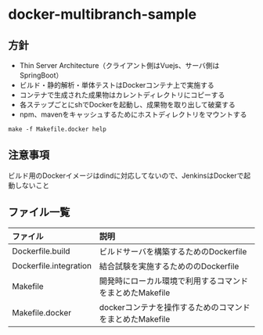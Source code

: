 # docker-multibranch-sample

## 方針
* Thin Server Architecture（クライアント側はVuejs、サーバ側はSpringBoot）
* ビルド・静的解析・単体テストはDockerコンテナ上で実施する
* コンテナで生成された成果物はカレントディレクトリにコピーする
* 各ステップごとにshでDockerを起動し、成果物を取り出して破棄する
* npm、mavenをキャッシュするためにホストディレクトリをマウントする

```
make -f Makefile.docker help
```

## 注意事項
ビルド用のDockerイメージはdindに対応してないので、JenkinsはDockerで起動しないこと

## ファイル一覧

| ファイル              | 説明                                                   |  
|:----------------------|:-------------------------------------------------------|
| Dockerfile.build      |ビルドサーバを構築するためのDockerfile                  | 
| Dockerfile.integration|結合試験を実施するためののDockerfile                    | 
| Makefile              |開発時にローカル環境で利用するコマンドをまとめたMakefile| 
| Makefile.docker       |dockerコンテナを操作するためのコマンドをまとめたMakefile| 
